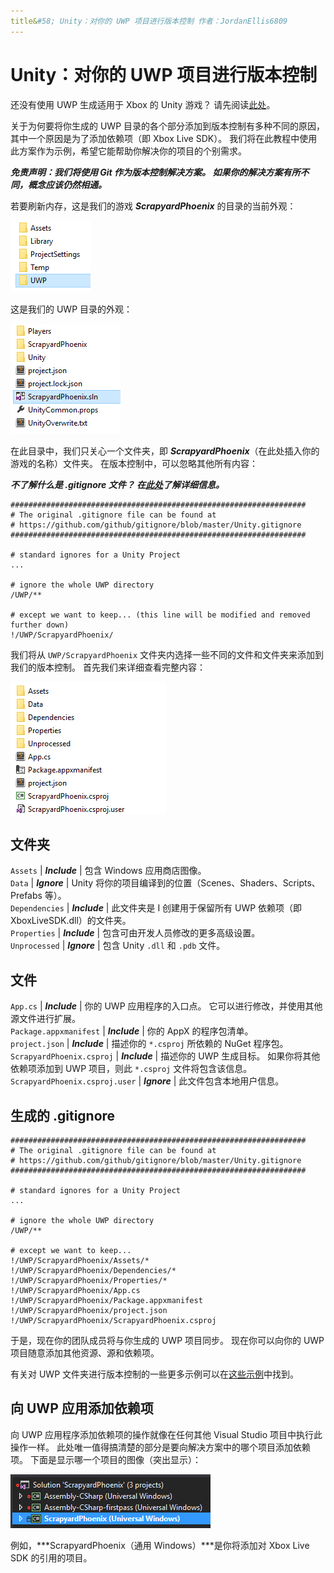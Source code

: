```yaml
---
title&#58; Unity：对你的 UWP 项目进行版本控制 作者：JordanEllis6809
---
```


# Unity：对你的 UWP 项目进行版本控制

还没有使用 UWP 生成适用于 Xbox 的 Unity 游戏？  请先阅读[此处](development-lanes-unity.md)。

关于为何要将你生成的 UWP 目录的各个部分添加到版本控制有多种不同的原因，其中一个原因是为了添加依赖项（即 Xbox Live SDK）。  我们将在此教程中使用此方案作为示例，希望它能帮助你解决你的项目的个别需求。

***免责声明：我们将使用 Git 作为版本控制解决方案。  如果你的解决方案有所不同，概念应该仍然相通。***

若要刷新内存，这是我们的游戏 ***ScrapyardPhoenix*** 的目录的当前外观：

![生成目标文件夹](images/build-destination.png)

这是我们的 UWP 目录的外观：

![UWP 与解决方案](images/uwp-vs-solution.png)

在此目录中，我们只关心一个文件夹，即 ***ScrapyardPhoenix***（在此处插入你的游戏的名称）文件夹。  在版本控制中，可以忽略其他所有内容：

***不了解什么是 .gitignore 文件？  在[此处](https://git-scm.com/docs/gitignore)了解详细信息。***

    ##################################################################
    # The original .gitignore file can be found at
    # https://github.com/github/gitignore/blob/master/Unity.gitignore
    ##################################################################

    # standard ignores for a Unity Project
    ...

    # ignore the whole UWP directory
    /UWP/**

    # except we want to keep... (this line will be modified and removed further down)
    !/UWP/ScrapyardPhoenix/

我们将从 `UWP/ScrapyardPhoenix` 文件夹内选择一些不同的文件和文件夹来添加到我们的版本控制。  首先我们来详细查看完整内容：

![UWP 生成目录](images/uwp-build-directory.png)  

## 文件夹  

`Assets` | 
            ***Include*** | 包含 Windows 应用商店图像。  
`Data`   | 
            ***Ignore*** | Unity 将你的项目编译到的位置（Scenes、Shaders、Scripts、Prefabs 等）。  
`Dependencies` | 
            ***Include*** | 此文件夹是 I 创建用于保留所有 UWP 依赖项（即 XboxLiveSDK.dll）的文件夹。  
`Properties` | 
            ***Include*** | 包含可由开发人员修改的更多高级设置。  
`Unprocessed` | 
            ***Ignore*** | 包含 Unity `.dll` 和 `.pdb` 文件。  

## 文件  

`App.cs` | 
            ***Include*** | 你的 UWP 应用程序的入口点。  它可以进行修改，并使用其他源文件进行扩展。  
`Package.appxmanifest` | 
            ***Include*** | 你的 AppX 的程序包清单。  
`project.json` | 
            ***Include*** | 描述你的 `*.csproj` 所依赖的 NuGet 程序包。  
`ScrapyardPhoenix.csproj` | 
            ***Include*** | 描述你的 UWP 生成目标。  如果你将其他依赖项添加到 UWP 项目，则此 `*.csproj` 文件将包含该信息。  
`ScrapyardPhoenix.csproj.user` | 
            ***Ignore*** | 此文件包含本地用户信息。

## 生成的 .gitignore

    ##################################################################
    # The original .gitignore file can be found at
    # https://github.com/github/gitignore/blob/master/Unity.gitignore
    ##################################################################

    # standard ignores for a Unity Project
    ...

    # ignore the whole UWP directory
    /UWP/**

    # except we want to keep...
    !/UWP/ScrapyardPhoenix/Assets/*
    !/UWP/ScrapyardPhoenix/Dependencies/*
    !/UWP/ScrapyardPhoenix/Properties/*
    !/UWP/ScrapyardPhoenix/App.cs
    !/UWP/ScrapyardPhoenix/Package.appxmanifest
    !/UWP/ScrapyardPhoenix/project.json
    !/UWP/ScrapyardPhoenix/ScrapyardPhoenix.csproj

于是，现在你的团队成员将与你生成的 UWP 项目同步。  现在你可以向你的 UWP 项目随意添加其他资源、源和依赖项。

有关对 UWP 文件夹进行版本控制的一些更多示例可以在[这些示例](https://bitbucket.org/Unity-Technologies/windowsstoreappssamples/overview)中找到。

## 向 UWP 应用添加依赖项

向 UWP 应用程序添加依赖项的操作就像在任何其他 Visual Studio 项目中执行此操作一样。  此处唯一值得搞清楚的部分是要向解决方案中的哪个项目添加依赖项。  下面是显示哪一个项目的图像（突出显示）：

![UWP 解决方案](images/uwp-solution.png)

例如，***ScrapyardPhoenix（通用 Windows）***是你将添加对 Xbox Live SDK 的引用的项目。



<!--HONumber=Jul16_HO1-->


